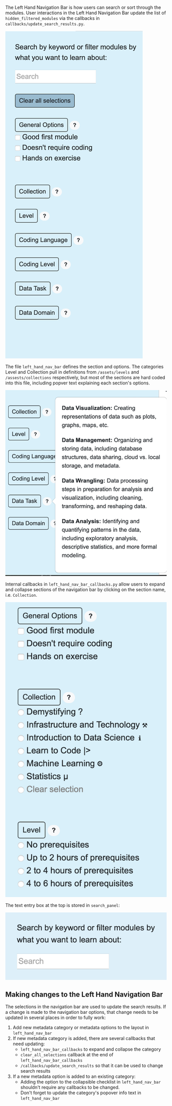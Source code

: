 The Left Hand Navigation Bar is how users can search or sort through the modules. User interactions in the Left Hand Navigation Bar update the list of `hidden_filtered_modules` via the callbacks in `callbacks/update_search_results.py`.

![Left Hand Navigation Bar in default state.](/media/Left_Nav_Bar_Closed.png)

The file `left_hand_nav_bar` defines the section and options. The categories Level and Collection pull in definitions from `/assets/levels` and `/assests/collections` respectively, but most of the sections are hard coded into this file, including popver text explaining each section's options.

![Information about the Data Task category is available via a popover from the question mark to the right of the Data Task button.](/media/Left_Nav_Bar_Info_Popover.png)


Internal callbacks in `left_hand_nav_bar_callbacks.py` allow users to expand and collapse sections of the navigation bar by clicking on the section name, i.e. `Collection`.

![Left Hand Navigation Bar with Collection and Level sections expanded.](/media/Left_Nav_Bar_Exapnd.png)

The text entry box at the top is stored in `search_panel`:

![Search bar at the top of the Left Hand Navigation Bar.](/media/Left_Nav_Bar_Search.png)

## Making changes to the Left Hand Navigation Bar

The selections in the navigation bar are used to update the search results. If a change is made to the navigation bar options, that change needs to be updated in several places in order to fully work:

1. Add new metadata category or metadata options to the layout in `left_hand_nav_bar`
2.  If new metadata category is added, there are several callbacks that need updating:
    - `left_hand_nav_bar_callbacks` to expand and collapse the category
    - `clear_all_selections` callback at the end of `left_hand_nav_bar_callbacks`
    - `/callbacks/update_search_results` so that it can be used to change search results
3. If a new metadata option is added to an existing category:
    - Adding the option to the collapsible checklist in `left_hand_nav_bar` shouldn't require any callbacks to be changed.
    - Don't forget to update the category's popover info text in `left_hand_nav_bar`